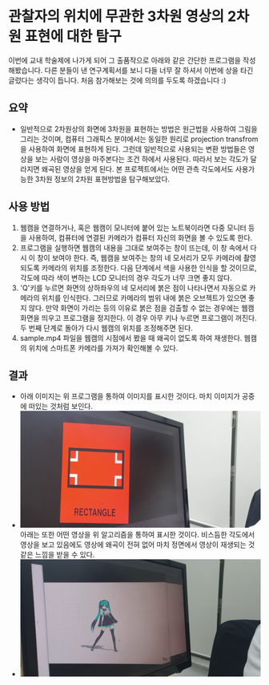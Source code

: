 # 관찰자의 위치에 무관한 3차원 영상의 2차원 표현에 대한 탐구
이번에 교내 학술제에 나가게 되어 그 출품작으로 아래와 같은 간단한 프로그램을 작성해봤습니다. 다른 분들이 낸 연구계획서를 보니 다들 너무 잘 하셔서 이번에 상을 타긴 글렀다는 생각이 듭니다. 처음 참가해보는 것에 의의를 두도록 하겠습니다 :)
## 요약
- 일반적으로 2차원상의 화면에 3차원을 표현하는 방법은 원근법을 사용하여 그림을 그리는 것이며, 컴퓨터 그래픽스 분야에서는 동일한 원리로 projection transfrom을 사용하여 화면에 표현하게 된다. 그런데 일반적으로 사용되는 변환 방법들은 영상을 보는 사람이 영상을 마주본다는 조건 하에서 사용된다. 따라서 보는 각도가 달라지면 왜곡된 영상을 얻게 된다. 본 프로젝트에서는 어떤 관측 각도에서도 사용가능한 3차원 정보의 2차원 표현방법을 탐구해보았다. 
## 사용 방법
1. 웹캠을 연결하거나, 혹은 웹캠이 모니터에 붙어 있는 노트북이라면 다중 모니터 등을 사용하여, 컴퓨터에 연결된 카메라가 컴퓨터 자신의 화면을 볼 수 있도록 한다.
2. 프로그램을 실행하면 웹캠의 내용을 그대로 보여주는 창이 뜨는데, 이 창 속에서 다시 이 창이 보여야 한다. 즉, 웹캠을 보여주는 창의 네 모서리가 모두 카메라에 촬영되도록 카메라의 위치를 조정한다. 다음 단계에서 색을 사용한 인식을 할 것이므로, 각도에 따라 색이 변하는 LCD 모니터의 경우 각도가 너무 크면 좋지 않다.
3. 'Q'키를 누르면 화면의 상하좌우의 네 모서리에 붉은 점이 나타나면서 자동으로 카메라의 위치를 인식한다. 그러므로 카메라의 범위 내에 붉은 오브젝트가 있으면 좋지 않다. 만약 화면이 가리는 등의 이유로 붉은 점을 검출할 수 없는 경우에는 웹캠 화면을 띄우고 프로그램을 정지한다. 이 경우 아무 키나 누르면 프로그램이 꺼진다. 두 번째 단계로 돌아가 다시 웹캠의 위치를 조정해주면 된다.
4. sample.mp4 파일을 웹캠의 시점에서 봤을 때 왜곡이 없도록 하여 재생한다. 웹캠의 위치에 스마트폰 카메라를 가져가 확인해볼 수 있다.
## 결과
- 아래 이미지는 위 프로그램을 통하여 이미지를 표시한 것이다. 마치 이미지가 공중에 떠있는 것처럼 보인다.
- ![](./img1.jpg)
아래는 또한 어떤 영상을 위 알고리즘을 통하여 표시한 것이다. 비스듬한 각도에서 영상을 보고 있음에도 영상에 왜곡이 전혀 없어 마치 정면에서 영상이 재생되는 것 같은 느낌을 받을 수 있다.
- ![](./img2.jpg)
